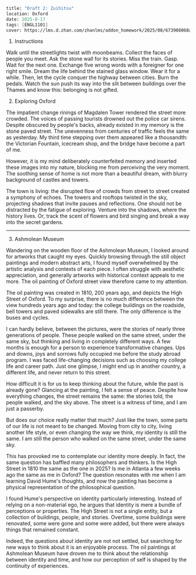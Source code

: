 ```meta
title: "Draft 2: Zuihitsu"
location: Oxford
date: 2025-8-17
tags: [ENGL1101]
cover: https://lms.d.zhan.com/zhanlms/addon_homework/2025/08/673908068a1d712bc87f/PXL_20250816_112655443.webp
```

1. Instructions

Walk until the streetlights twist with moonbeams. Collect the faces of people you meet. Ask the stone wall for its stories.  Miss the train. Gasp. Wait for the next one. Exchange five wrong words with a foreigner for one right smile. Dream the life behind the stained glass window. Wear it for a while. Then, let the cycle conquer the highway between cities. Burn the pedals. Watch the sun push its way into the slit between buildings over the Thames and know this: belonging is not gifted.

2. Exploring Oxford

The impatient change rinings of Magdalen Tower rendered the street more crowded. The voices of passing tourists drowned out the police car sirens. Despite obscured by people's backs, already existed in my memory is the stone paved street. The unevenness from centuries of traffic feels the same as yesterday. My third time stepping over them appeared like a thousandth: the Victorian Fountain, icecream shop, and the bridge have become a part of me.

However, it is my mind deliberately counterfeited memory and inserted these images into my nature, blocking me from perceiving the very moment. The soothing sense of home is not more than a beautiful dream, with blurry background of castles and towers.

The town is living: the disrupted flow of crowds from street to street created a symphony of echoes. The towers and rooftops twisted in the sky, projecting shadows that invite pauses and reflections. One should not be distracted by the fatigue of exploring. Venture into the shadows, where the history lives. Or, track the scent of flowers and bird singing and break a way into the secret gardens.

---

3. Ashmolean Museum

Wandering on the wooden floor of the Ashmolean Museum, I looked around for artworks that caught my eyes. Quickly browsing through the still object paintings and modern abstract arts, I found myself overwhelmed by the artistic analysis and contexts of each piece. I often struggle with aesthetic appreciation, and generally artworks with historical context appeals to me more. The oil painting of Oxford street view therefore came to my attention.

The oil painting was created in 1810, 200 years ago, and depicts the High Street of Oxford. To my surprise, there is no much difference between the view hundreds years ago and today: the college buildings on the roadside, bell towers and paved sidewalks are still there. The only difference is the buses and cycles.

I can hardly believe, between the pictures, were the stories of nearly three generations of people. These people walked on the same street, under the same sky, but thinking and living in completely different ways. A few months is enough for a person to experience transformative changes. Ups and downs, joys and sorrows fully occupied me before the study abroad program. I was faced life-changing decisions such as choosing my college life and career path. Just one glimpse, I might end up in another country, a different life, and never return to this street.

How difficult it is for us to keep thinking about the future, while the past is already gone? Glancing at the painting, I felt a sense of peace. Despite how everything changes, the street remains the same: the stories told, the people walked, and the sky above. The street is a witness of time, and I am just a passerby.

But does our choice really matter that much? Just like the town, some parts of our life is not meant to be changed. Moving from city to city, living another life style, or even changing the way we think, my identity is still the same. I am still the person who walked on the same street, under the same sky.

This has provoked me to contemplate our identity more deeply. In fact, the same question has baffled many philosophers and thinkers. Is the High Street in 1810 the same as the one in 2025? Is me in Atlanta a few weeks ago the same as me in Oxford? The question resonates with me when I am learning David Hume's thoughts, and now the painting has become a physical representation of the philosophical question.

I found Hume's perspective on identity particularly interesting. Instead of relying on a non-material ego, he argues that identity is mere a bundle of perceptions or properties. The High Street is not a single entity, but a collection of buildings, people, and stories. Overtime, some buildings were renovated, some were gone and some were added, but there were always things that remained constant.

Indeed, the questions about identity are not not settled, but searching for new ways to think about it is an enjoyable process. The oil paintings at Ashmolean Museum have droven me to think about the relationship between identity and time, and how our perception of self is shaped by the continuity of experiences.
